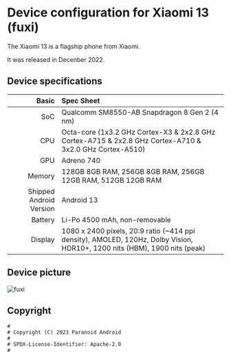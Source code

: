 Device configuration for Xiaomi 13 (fuxi)
=========================================

The Xiaomi 13 is a flagship phone from Xiaomi.

It was released in Decenber 2022.

## Device specifications

Basic   | Spec Sheet
-------:|:-------------------------
SoC     | Qualcomm SM8550-AB Snapdragon 8 Gen 2 (4 nm)
CPU     | Octa-core (1x3.2 GHz Cortex-X3 & 2x2.8 GHz Cortex-A715 & 2x2.8 GHz Cortex-A710 & 3x2.0 GHz Cortex-A510)
GPU     | Adreno 740
Memory  | 128GB 8GB RAM, 256GB 8GB RAM, 256GB 12GB RAM, 512GB 12GB RAM
Shipped Android Version | Android 13
Battery | Li-Po 4500 mAh, non-removable
Display | 1080 x 2400 pixels, 20:9 ratio (~414 ppi density), AMOLED, 120Hz, Dolby Vision, HDR10+, 1200 nits (HBM), 1900 nits (peak)

## Device picture

![fuxi](https://www.giztop.com/media/catalog/product/cache/dc206057cdd42d7e34b9d36e347785ca/p/m/pms_1670745529.40767182.png "fuxi")

## Copyright

```
#
# Copyright (C) 2023 Paranoid Android
#
# SPDX-License-Identifier: Apache-2.0
#
```
